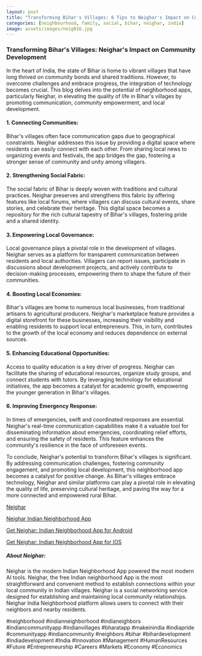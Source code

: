 ```yaml
---
layout: post
title: "Transforming Bihar's Villages: 6 Tips to Neighar's Impact on Community Development"
categories: [neighbourhood, family, social, bihar, neighar, india]
image: assets/images/neig016.jpg
---
```



### Transforming Bihar's Villages: Neighar's Impact on Community Development

In the heart of India, the state of Bihar is home to vibrant villages that have long thrived on community bonds and shared traditions. However, to overcome challenges and embrace progress, the integration of technology becomes crucial. This blog delves into the potential of neighborhood apps, particularly Neighar, in elevating the quality of life in Bihar's villages by promoting communication, community empowerment, and local development.

#### 1. Connecting Communities:
Bihar's villages often face communication gaps due to geographical constraints. Neighar addresses this issue by providing a digital space where residents can easily connect with each other. From sharing local news to organizing events and festivals, the app bridges the gap, fostering a stronger sense of community and unity among villagers.

#### 2. Strengthening Social Fabric:
The social fabric of Bihar is deeply woven with traditions and cultural practices. Neighar preserves and strengthens this fabric by offering features like local forums, where villagers can discuss cultural events, share stories, and celebrate their heritage. This digital space becomes a repository for the rich cultural tapestry of Bihar's villages, fostering pride and a shared identity.

#### 3. Empowering Local Governance:
Local governance plays a pivotal role in the development of villages. Neighar serves as a platform for transparent communication between residents and local authorities. Villagers can report issues, participate in discussions about development projects, and actively contribute to decision-making processes, empowering them to shape the future of their communities.

#### 4. Boosting Local Economies:
Bihar's villages are home to numerous local businesses, from traditional artisans to agricultural producers. Neighar's marketplace feature provides a digital storefront for these businesses, increasing their visibility and enabling residents to support local entrepreneurs. This, in turn, contributes to the growth of the local economy and reduces dependence on external sources.

#### 5. Enhancing Educational Opportunities:
Access to quality education is a key driver of progress. Neighar can facilitate the sharing of educational resources, organize study groups, and connect students with tutors. By leveraging technology for educational initiatives, the app becomes a catalyst for academic growth, empowering the younger generation in Bihar's villages.

#### 6. Improving Emergency Response:
In times of emergencies, swift and coordinated responses are essential. Neighar's real-time communication capabilities make it a valuable tool for disseminating information about emergencies, coordinating relief efforts, and ensuring the safety of residents. This feature enhances the community's resilience in the face of unforeseen events.

To conclude, Neighar's potential to transform Bihar's villages is significant. By addressing communication challenges, fostering community engagement, and promoting local development, this neighborhood app becomes a catalyst for positive change. As Bihar's villages embrace technology, Neighar and similar platforms can play a pivotal role in elevating the quality of life, preserving cultural heritage, and paving the way for a more connected and empowered rural Bihar.

[Neighar](https://www.neighar.com)

[Neighar Indian Neighborhood App](https://neighar.com/download)

[Get Neighar: Indian Neighborhood App for Android](https://play.google.com/store/apps/details?id=com.neighar.app)

[Get Neighar: Indian Neighborhood App for IOS](https://apps.apple.com/us/app/neighar-india-neighborhood-app/id6471035218)

##### About Neighar:

Neighar is the modern Indian Neighborhood App powered the most modern AI tools. Neighar, the free Indian neighborhood App is the most straightforward and convenient method to establish connections within your local community in Indian villages. Neighar is a social networking service designed for establishing and maintaining local community relationships. Neighar India Neighborhood platform allows users to connect with their neighbors and nearby residents.

#neighborhood #indianneighborhood #indianeighbors #indiancommunityapp #indianvillages #bharatapp #makeinindia #indiapride #communityapp #indiancommunity #neighbors #bihar #bihardevelopment #indiadevelopment #India #Innovation #Management #HumanResources #Future #Entrepreneurship #Careers #Markets #Economy #Economics